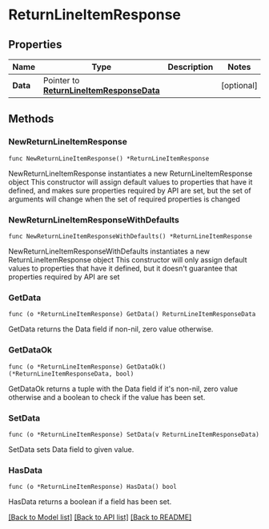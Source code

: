 # ReturnLineItemResponse

## Properties

Name | Type | Description | Notes
------------ | ------------- | ------------- | -------------
**Data** | Pointer to [**ReturnLineItemResponseData**](ReturnLineItemResponseData.md) |  | [optional] 

## Methods

### NewReturnLineItemResponse

`func NewReturnLineItemResponse() *ReturnLineItemResponse`

NewReturnLineItemResponse instantiates a new ReturnLineItemResponse object
This constructor will assign default values to properties that have it defined,
and makes sure properties required by API are set, but the set of arguments
will change when the set of required properties is changed

### NewReturnLineItemResponseWithDefaults

`func NewReturnLineItemResponseWithDefaults() *ReturnLineItemResponse`

NewReturnLineItemResponseWithDefaults instantiates a new ReturnLineItemResponse object
This constructor will only assign default values to properties that have it defined,
but it doesn't guarantee that properties required by API are set

### GetData

`func (o *ReturnLineItemResponse) GetData() ReturnLineItemResponseData`

GetData returns the Data field if non-nil, zero value otherwise.

### GetDataOk

`func (o *ReturnLineItemResponse) GetDataOk() (*ReturnLineItemResponseData, bool)`

GetDataOk returns a tuple with the Data field if it's non-nil, zero value otherwise
and a boolean to check if the value has been set.

### SetData

`func (o *ReturnLineItemResponse) SetData(v ReturnLineItemResponseData)`

SetData sets Data field to given value.

### HasData

`func (o *ReturnLineItemResponse) HasData() bool`

HasData returns a boolean if a field has been set.


[[Back to Model list]](../README.md#documentation-for-models) [[Back to API list]](../README.md#documentation-for-api-endpoints) [[Back to README]](../README.md)


